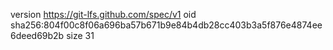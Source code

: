 version https://git-lfs.github.com/spec/v1
oid sha256:804f00c8f06a696ba57b671b9e84b4db28cc403b3a5f876e4874ee6deed69b2b
size 31
